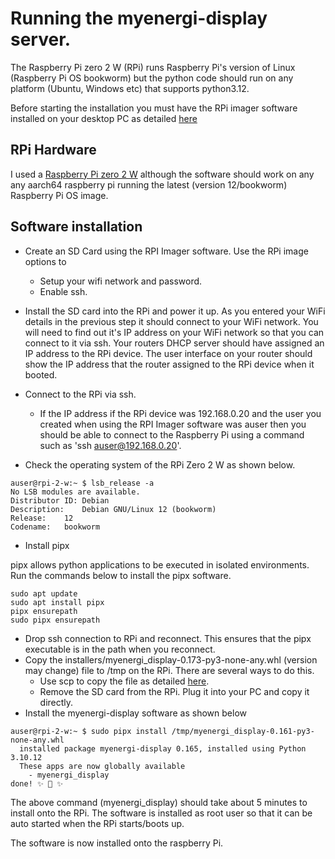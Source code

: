 # Running the myenergi-display server.
The Raspberry Pi zero 2 W (RPi) runs Raspberry Pi's version of Linux (Raspberry Pi OS bookworm) but the python code should run on any platform (Ubuntu, Windows etc) that supports python3.12.

Before starting the installation you must have the RPi imager software installed on your desktop PC as detailed [here](https://www.raspberrypi.com/software/)

## RPi Hardware
I used a [Raspberry Pi zero 2 W](https://www.raspberrypi.com/products/raspberry-pi-zero-2-w/) although the software should work on any any aarch64 raspberry pi running the latest (version 12/bookworm) Raspberry Pi OS image.

## Software installation

- Create an SD Card using the RPI Imager software. Use the RPi image options to

    - Setup your wifi network and password.
    - Enable ssh.

- Install the SD card into the RPi and power it up. As you entered your WiFi details in the previous step it should connect to your WiFi network. You will need to find out it's IP address on your WiFi network so that you can connect to it via ssh. Your routers DHCP server should have assigned an IP address to the RPi device. The user interface on your router should show the IP address that the router assigned to the RPi device when it booted.

- Connect to the RPi via ssh.
    - If the IP address if the RPi device was 192.168.0.20 and the user you created when using the RPI Imager software was auser then you should be able to connect to the Raspberry Pi using a command such as 'ssh auser@192.168.0.20'.
- Check the operating system of the RPi Zero 2 W as shown below.

```
auser@rpi-2-w:~ $ lsb_release -a
No LSB modules are available.
Distributor ID:	Debian
Description:	Debian GNU/Linux 12 (bookworm)
Release:	12
Codename:	bookworm
```

- Install pipx

pipx allows python applications to be executed in isolated environments. Run the commands below to install the pipx software.

```
sudo apt update
sudo apt install pipx
pipx ensurepath
sudo pipx ensurepath
```

- Drop ssh connection to RPi and reconnect. This ensures that the pipx executable is in the path when you reconnect.
- Copy the installers/myenergi_display-0.173-py3-none-any.whl (version may change) file to /tmp on the RPi. There are several ways to do this.
    - Use scp to copy the file as detailed [here](https://www.cyberciti.biz/faq/how-to-copy-and-transfer-files-remotely-on-linux-using-scp-and-rsync/).
    - Remove the SD card from the RPi. Plug it into your PC and copy it directly.
- Install the myenergi-display software as shown below

```
auser@rpi-2-w:~ $ sudo pipx install /tmp/myenergi_display-0.161-py3-none-any.whl
  installed package myenergi-display 0.165, installed using Python 3.10.12
  These apps are now globally available
    - myenergi_display
done! ✨ 🌟 ✨
```

The above command (myenergi_display) should take about 5 minutes to install onto the RPi. The
software is installed as root user so that it can be auto started when the RPi starts/boots up.

The software is now installed onto the raspberry Pi.



